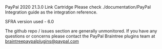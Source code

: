 PayPal 2020 21.3.0 Link Cartridge
Please check ./documentation/PayPal Integration guide as the integration reference.

SFRA version used - 6.0

The github repo / issues section are generally unmonitored. If you have any questions or concerns please contact the PayPal Braintree plugins team at braintreepaypalplugins@paypal.com

